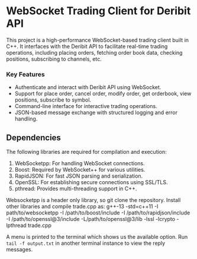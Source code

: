 # WebSocket Trading Client for Deribit API

This project is a high-performance WebSocket-based trading client built in C++. It interfaces with the Deribit API to facilitate real-time trading operations, including placing orders, fetching order book data, checking positions, subscribing to channels, etc.

### Key Features
- Authenticate and interact with Deribit API using WebSocket.
- Support for place order, cancel order, modify order, get orderbook, view positions, subscribe to symbol.
- Command-line interface for interactive trading operations.
- JSON-based message exchange with structured logging and error handling.

## Dependencies

The following libraries are required for compilation and execution:

1. WebSocketpp: For handling WebSocket connections.
2. Boost: Required by WebSocket++ for various utilities.
3. RapidJSON: For fast JSON parsing and serialization.
4. OpenSSL: For establishing secure connections using SSL/TLS.
5. pthread: Provides multi-threading support in C++.

Websocketpp is a header only library, so git clone the repository. Install other libraries and compile trade.cpp as:
g++-13 -std=c++11 -I path/to/websocketpp -I /path/to/boost/include -I /path/to/rapidjson/include -I /path/to/openssl@3/include -L/path/to/openssl@3/lib -lssl -lcrypto -lpthread trade.cpp

A menu is printed to the terminal which shows us the available option. Run ```tail -f output.txt``` in another terminal instance to view the reply messages.
